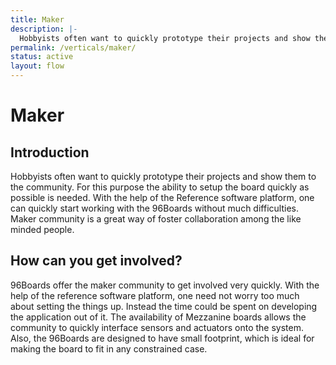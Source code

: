 ```yaml
---
title: Maker
description: |-
  Hobbyists often want to quickly prototype their projects and show them to the community. For this purpose the ability to setup the board quickly as possible is needed.
permalink: /verticals/maker/
status: active
layout: flow
---
```


# Maker

## Introduction

Hobbyists often want to quickly prototype their projects and show them to the community. For this
purpose the ability to setup the board quickly as possible is needed. With the help of the
Reference software platform, one can quickly start working with the 96Boards without much
difficulties. Maker community is a great way of foster collaboration among the like minded people.


## How can you get involved?

96Boards offer the maker community to get involved very quickly. With the help of the reference
software platform, one need not worry too much about setting the things up. Instead the time could
be spent on developing the application out of it. The availability of Mezzanine boards allows the
community to quickly interface sensors and actuators onto the system. Also, the 96Boards are
designed to have small footprint, which is ideal for making the board to fit in any constrained
case.
